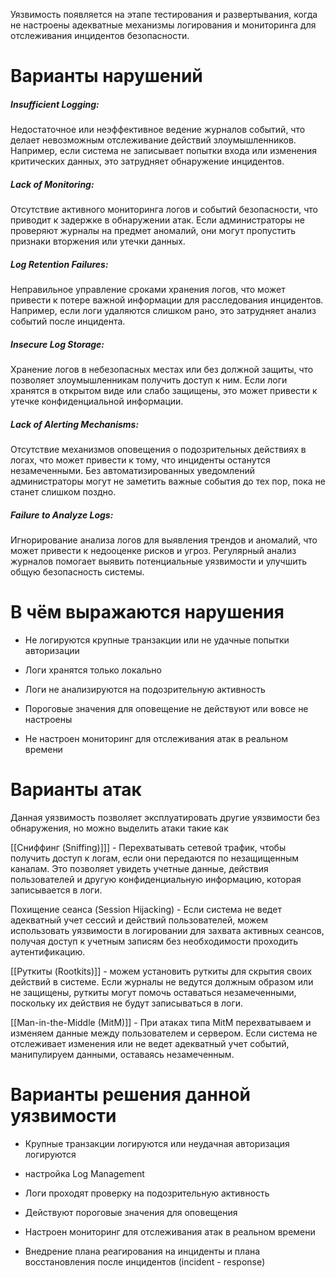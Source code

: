 
Уязвимость появляется на этапе тестирования и развертывания, когда не настроены адекватные механизмы логирования и мониторинга для отслеживания инцидентов безопасности.

# Варианты нарушений

##### Insufficient Logging:
Недостаточное или неэффективное ведение журналов событий, что делает невозможным отслеживание действий злоумышленников. Например, если система не записывает попытки входа или изменения критических данных, это затрудняет обнаружение инцидентов.

##### Lack of Monitoring:
Отсутствие активного мониторинга логов и событий безопасности, что приводит к задержке в обнаружении атак. Если администраторы не проверяют журналы на предмет аномалий, они могут пропустить признаки вторжения или утечки данных.

##### Log Retention Failures:
Неправильное управление сроками хранения логов, что может привести к потере важной информации для расследования инцидентов. Например, если логи удаляются слишком рано, это затрудняет анализ событий после инцидента.

##### Insecure Log Storage:
Хранение логов в небезопасных местах или без должной защиты, что позволяет злоумышленникам получить доступ к ним. Если логи хранятся в открытом виде или слабо защищены, это может привести к утечке конфиденциальной информации.

##### Lack of Alerting Mechanisms:
Отсутствие механизмов оповещения о подозрительных действиях в логах, что может привести к тому, что инциденты останутся незамеченными. Без автоматизированных уведомлений администраторы могут не заметить важные события до тех пор, пока не станет слишком поздно.

##### Failure to Analyze Logs:
Игнорирование анализа логов для выявления трендов и аномалий, что может привести к недооценке рисков и угроз. Регулярный анализ журналов помогает выявить потенциальные уязвимости и улучшить общую безопасность системы.

# В чём выражаются нарушения

- Не логируются крупные транзакции или не удачные попытки авторизации

- Логи хранятся только локально 

- Логи не анализируются на подозрительную активность

- Пороговые значения для оповещение не действуют или вовсе не настроены 

- Не настроен мониторинг для отслеживания атак в реальном времени

# Варианты атак

Данная уязвимость позволяет эксплуатировать другие уязвимости без обнаружения, но можно выделить атаки такие как

[[Сниффинг (Sniffing)]]] - Перехватывать сетевой трафик, чтобы получить доступ к логам, если они передаются по незащищенным каналам. Это позволяет увидеть учетные данные, действия пользователей и другую конфиденциальную информацию, которая записывается в логи.

Похищение сеанса (Session Hijacking) - Если система не ведет адекватный учет сессий и действий пользователей, можем использовать уязвимости в логировании для захвата активных сеансов, получая доступ к учетным записям без необходимости проходить аутентификацию.

[[Руткиты (Rootkits)]] - можем установить руткиты для скрытия своих действий в системе. Если журналы не ведутся должным образом или не защищены, руткиты могут помочь оставаться незамеченными, поскольку их действия не будут записываться в логи.

[[Man-in-the-Middle (MitM)]] - При атаках типа MitM перехватываем и изменяем данные между пользователем и сервером. Если система не отслеживает изменения или не ведет адекватный учет событий,  манипулируем данными, оставаясь незамеченным.

# Варианты решения данной уязвимости

- Крупные транзакции логируются или неудачная авторизация логируются 

- настройка Log Management

- Логи проходят проверку на подозрительную активность

- Действуют пороговые значения для оповещения

- Настроен мониторинг для отслеживания атак в реальном времени

- Внедрение плана реагирования на инциденты и плана восстановления после инцидентов (incident - response)
